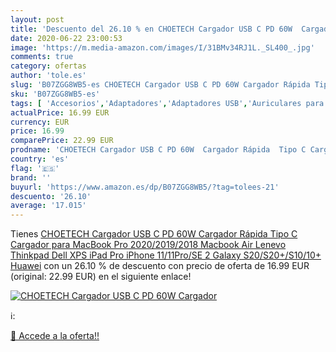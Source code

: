 ```yaml
---
layout: post
title: 'Descuento del 26.10 % en CHOETECH Cargador USB C PD 60W  Cargador'
date: 2020-06-22 23:00:53
image: 'https://m.media-amazon.com/images/I/31BMv34RJ1L._SL400_.jpg'
comments: true
category: ofertas
author: 'tole.es'
slug: 'B07ZGG8WB5-es CHOETECH Cargador USB C PD 60W Cargador Rápida Tipo C...'
sku: 'B07ZGG8WB5-es'
tags: [ 'Accesorios','Adaptadores','Adaptadores USB','Auriculares para equipo de audio','Auriculares y accesorios','Electrónica','Informática','ipad','iphone', ]
actualPrice: 16.99 EUR
currency: EUR
price: 16.99
comparePrice: 22.99 EUR
prodname: 'CHOETECH Cargador USB C PD 60W  Cargador Rápida  Tipo C Cargador para MacBook Pro 2020/2019/2018  Macbook Air  Lenevo Thinkpad  Dell XPS  iPad Pro  iPhone 11/11Pro/SE 2  Galaxy S20/S20+/S10/10+ Huawei'
country: 'es'
flag: '🇪🇸'
brand: ''
buyurl: 'https://www.amazon.es/dp/B07ZGG8WB5/?tag=tolees-21'
descuento: '26.10'
average: '17.015'
---
```


Tienes [CHOETECH Cargador USB C PD 60W  Cargador Rápida  Tipo C Cargador para MacBook Pro 2020/2019/2018  Macbook Air  Lenevo Thinkpad  Dell XPS  iPad Pro  iPhone 11/11Pro/SE 2  Galaxy S20/S20+/S10/10+ Huawei](https://www.amazon.es/dp/B07ZGG8WB5/?tag=tolees-21) con un 26.10 % de descuento con precio de oferta de 16.99 EUR (original: 22.99 EUR) en el siguiente enlace!

[![CHOETECH Cargador USB C PD 60W  Cargador](https://m.media-amazon.com/images/I/31BMv34RJ1L._SL400_.jpg)](https://www.amazon.es/dp/B07ZGG8WB5/?tag=tolees-21)

ℹ️:


[🛒 Accede a la oferta!!](https://www.amazon.es/dp/B07ZGG8WB5/?tag=tolees-21)
